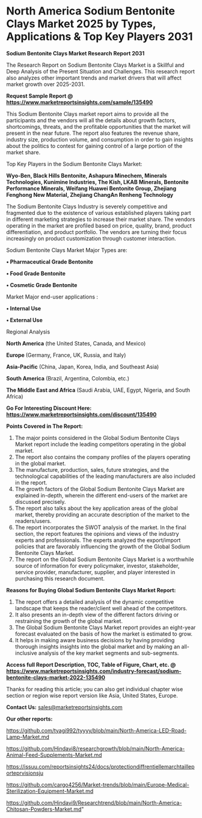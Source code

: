 # North America Sodium Bentonite Clays Market 2025 by Types, Applications & Top Key Players 2031

<strong>Sodium Bentonite Clays Market Research Report 2031</strong>

The Research Report on Sodium Bentonite Clays Market is a Skillful and Deep Analysis of the Present Situation and Challenges. This research report also analyzes other important trends and market drivers that will affect market growth over 2025-2031.

<strong>Request Sample Report @ <a href=https://www.marketreportsinsights.com/sample/135490>https://www.marketreportsinsights.com/sample/135490</a></strong>

This Sodium Bentonite Clays market report aims to provide all the participants and the vendors will all the details about growth factors, shortcomings, threats, and the profitable opportunities that the market will present in the near future. The report also features the revenue share, industry size, production volume, and consumption in order to gain insights about the politics to contest for gaining control of a large portion of the market share.

Top Key Players in the Sodium Bentonite Clays Market:

<strong>Wyo-Ben, Black Hills Bentonite, Ashapura Minechem, Minerals Technologies, Kunimine Industries, The Kish, LKAB Minerals, Bentonite Performance Minerals, Weifang Huawei Bentonite Group, Zhejiang Fenghong New Material, Zhejiang ChangAn Renheng Technology</strong>

The Sodium Bentonite Clays Industry is severely competitive and fragmented due to the existence of various established players taking part in different marketing strategies to increase their market share. The vendors operating in the market are profiled based on price, quality, brand, product differentiation, and product portfolio. The vendors are turning their focus increasingly on product customization through customer interaction.

Sodium Bentonite Clays Market Major Types are:

<strong>• Pharmaceutical Grade Bentonite

• Food Grade Bentonite

• Cosmetic Grade Bentonite</strong>

Market Major end-user applications :

<strong>• Internal Use

• External Use</strong>

Regional Analysis

</u><strong><b>North America</b></strong> (the United States, Canada, and Mexico)

<strong><b>Europe </b></strong>(Germany, France, UK, Russia, and Italy)

<strong><b>Asia-Pacific</b></strong> (China, Japan, Korea, India, and Southeast Asia)

<strong><b>South America</b></strong> (Brazil, Argentina, Colombia, etc.)

<strong><b>The Middle East and Africa</b></strong> (Saudi Arabia, UAE, Egypt, Nigeria, and South Africa)

<strong>Go For Interesting Discount Here: <a href=https://www.marketreportsinsights.com/discount/135490>https://www.marketreportsinsights.com/discount/135490</a></strong>

<strong>Points Covered in The Report:</strong>
<ol>
  <li>The major points considered in the Global Sodium Bentonite Clays Market report include the leading competitors operating in the global market.</li>
  <li>The report also contains the company profiles of the players operating in the global market.</li>
  <li>The manufacture, production, sales, future strategies, and the technological capabilities of the leading manufacturers are also included in the report.</li>
  <li>The growth factors of the Global Sodium Bentonite Clays Market are explained in-depth, wherein the different end-users of the market are discussed precisely.</li>
  <li>The report also talks about the key application areas of the global market, thereby providing an accurate description of the market to the readers/users.</li>
  <li>The report incorporates the SWOT analysis of the market. In the final section, the report features the opinions and views of the industry experts and professionals. The experts analyzed the export/import policies that are favorably influencing the growth of the Global Sodium Bentonite Clays Market.</li>
  <li>The report on the Global Sodium Bentonite Clays Market is a worthwhile source of information for every policymaker, investor, stakeholder, service provider, manufacturer, supplier, and player interested in purchasing this research document.</li>
</ol>
<strong>Reasons for Buying Global Sodium Bentonite Clays Market Report:</strong>

<ol>
  <li>The report offers a detailed analysis of the dynamic competitive landscape that keeps the reader/client well ahead of the competitors.</li>
  <li>It also presents an in-depth view of the different factors driving or restraining the growth of the global market.</li>
  <li>The Global Sodium Bentonite Clays Market report provides an eight-year forecast evaluated on the basis of how the market is estimated to grow.</li>
  <li>It helps in making aware business decisions by having providing thorough insights insights into the global market and by making an all-inclusive analysis of the key market segments and sub-segments.</li>
</ol>
<strong>Access full Report Description, TOC, Table of Figure, Chart, etc. @ <a href=https://www.marketreportsinsights.com/industry-forecast/sodium-bentonite-clays-market-2022-135490>https://www.marketreportsinsights.com/industry-forecast/sodium-bentonite-clays-market-2022-135490</a></strong>


Thanks for reading this article; you can also get individual chapter wise section or region wise report version like Asia, United States, Europe.

<strong>Contact Us:</strong>
sales@marketreportsinsights.com

<strong>Our other reports:</strong>

<a href=https://github.com/tyagi992/tyyyy/blob/main/North-America-LED-Road-Lamp-Market.md>https://github.com/tyagi992/tyyyy/blob/main/North-America-LED-Road-Lamp-Market.md</a>

<a href=https://github.com/Hindavi8/researchgrowth/blob/main/North-America-Animal-Feed-Supplements-Market.md>https://github.com/Hindavi8/researchgrowth/blob/main/North-America-Animal-Feed-Supplements-Market.md</a>

<a href=https://issuu.com/reportsinsights24/docs/protectiondiffrentiellemarchtailleporteprvisionsju>https://issuu.com/reportsinsights24/docs/protectiondiffrentiellemarchtailleporteprvisionsju</a>

<a href=https://github.com/cargo4256/Market-trends/blob/main/Europe-Medical-Sterilization-Equipment-Market.md>https://github.com/cargo4256/Market-trends/blob/main/Europe-Medical-Sterilization-Equipment-Market.md</a>

<a href=https://github.com/Hindavi9/Researchtrend/blob/main/North-America-Chitosan-Powders-Market.md>https://github.com/Hindavi9/Researchtrend/blob/main/North-America-Chitosan-Powders-Market.md</a>"
